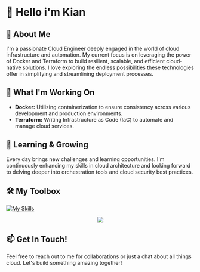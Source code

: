 # 👋 Hello i'm Kian

## 🚀 About Me
I'm a passionate Cloud Engineer deeply engaged in the world of cloud infrastructure and automation. My current focus is on leveraging the power of Docker and Terraform to build resilient, scalable, and efficient cloud-native solutions. I love exploring the endless possibilities these technologies offer in simplifying and streamlining deployment processes.

## 💼 What I'm Working On
-  **Docker:** Utilizing containerization to ensure consistency across various development and production environments.
-  **Terraform:** Writing Infrastructure as Code (IaC) to automate and manage cloud services.

## 🌱 Learning & Growing
Every day brings new challenges and learning opportunities. I'm continuously enhancing my skills in cloud architecture and looking forward to delving deeper into orchestration tools and cloud security best practices.

## 🛠️ My Toolbox
[![My Skills](https://skillicons.dev/icons?i=aws,azure,docker,postgres,powershell,py,terraform,vscode,webflow,wordpress,js,html,css)](https://skillicons.dev)

<p align="center">
  <a href="https://skillicons.dev">
    <img src="(https://skillicons.dev/icons?i=aws,azure,docker,postgres,powershell,py,terraform,vscode,webflow,wordpress,js,html,css)" />
  </a>
</p>

## 📫 Get In Touch!
Feel free to reach out to me for collaborations or just a chat about all things cloud. Let's build something amazing together!



